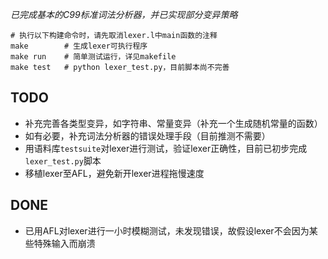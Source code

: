 *已完成基本的C99标准词法分析器，并已实现部分变异策略*

```
# 执行以下构建命令时，请先取消lexer.l中main函数的注释
make		# 生成lexer可执行程序
make run	# 简单测试运行，详见makefile
make test	# python lexer_test.py，目前脚本尚不完善
```

## TODO
+ 补充完善各类型变异，如字符串、常量变异（补充一个生成随机常量的函数）
+ 如有必要，补充词法分析器的错误处理手段（目前推测不需要）
+ 用语料库`testsuite`对lexer进行测试，验证lexer正确性，目前已初步完成`lexer_test.py`脚本
+ 移植lexer至AFL，避免新开lexer进程拖慢速度

## DONE
+ 已用AFL对lexer进行一小时模糊测试，未发现错误，故假设lexer不会因为某些特殊输入而崩溃
